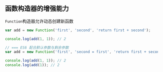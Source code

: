 
## 函数构造器的增强能力
`Function`构造器允许动态创建新函数
```js
var add = new Function('first', 'second', 'return first + second');

console.log(add(1, 1)); // 2

// === ES6 配合默认参数与剩余参数
var add = new Function('first', 'second = first', 'return first + second');

console.log(add(1, 1)); // 2
console.log(add(1)); // 2
```